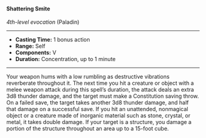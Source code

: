 #### Shattering Smite
*4th-level evocation* (Paladin)
___
- **Casting Time:** 1 bonus action
- **Range:** Self
- **Components:** V
- **Duration:** Concentration, up to 1 minute
---
Your weapon hums with a low rumbling as destructive vibrations reverberate throughout it. The next time you hit a creature or object with a melee weapon attack during this spell’s duration, the attack deals an extra 3d8 thunder damage, and the target must make a Constitution saving throw. On a failed save, the target takes another 3d8 thunder damage, and half that damage on a successful save. If you hit an unattended, nonmagical object or a creature made of inorganic material such as stone, crystal, or metal, it takes double damage. If your target is a structure, you damage a portion of the structure throughout an area up to a 15-foot cube.
